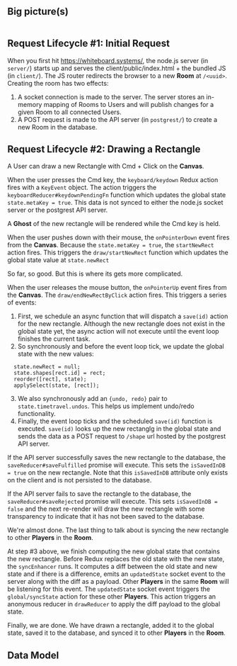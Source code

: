 ## Big picture(s)
<img here>


## Request Lifecycle #1: Initial Request
When you first hit https://whiteboard.systems/, the node.js server (in `server/`) starts up and serves the client/public/index.html + the bundled JS (in `client/`).
The JS router redirects the browser to a new **Room** at `/<uuid>`. Creating the room has two effects:
1. A socket connection is made to the server. The server stores an in-memory mapping of Rooms to Users and will publish changes for a given Room to all connected Users.
2. A POST request is made to the API server (in `postgrest/`) to create a new Room in the database. 

## Request Lifecycle #2: Drawing a Rectangle
A User can draw a new Rectangle with Cmd + Click on the **Canvas**.

When the user presses the Cmd key, the `keyboard/keydown` Redux action fires with a `KeyEvent` object. The action triggers the `keyboardReducer#keydownPendingFn` function which updates the global state `state.metaKey = true`. This data is not synced to either the node.js socket server or the postgrest API server.

A **Ghost** of the new rectangle will be rendered while the Cmd key is held.

When the user pushes down with their mouse, the `onPointerDown` event fires from the **Canvas**. Because the `state.metaKey = true`, the `startNewRect` action fires. This triggers the `draw/startNewRect` function which updates the global state value at `state.newRect`

So far, so good. But this is where its gets more complicated.

When the user releases the mouse button, the `onPointerUp` event fires from the **Canvas**. The `draw/endNewRectByClick` action fires. This triggers a series of events:
1. First, we schedule an async function that will dispatch a `save(id)` action for the new rectangle. Although the new rectangle does not exist in the global state yet, the async action will not execute until the event loop finishes the current task.
2. So synchronously and before the event loop tick, we update the global state with the new values:
```
  state.newRect = null;
  state.shapes[rect.id] = rect;
  reorder([rect], state);
  applySelect(state, [rect]);
```
3. We also synchronously add an `{undo, redo}` pair to `state.timetravel.undos`. This helps us implement undo/redo functionality.
4. Finally, the event loop ticks and the scheduled `save(id)` function is executed. `save(id)` looks up the new rectanglg in the global state and sends the data as a POST request to `/shape` url hosted by the postgrest API server.

If the API server successfully saves the new rectangle to the database, the `saveReducer#saveFulfilled` promise will execute. This sets the `isSavedInDB = true` on the new rectangle. Note that this `isSavedInDB` attribute only exists on the client and is not persisted to the database.

If the API server fails to save the rectangle to the database, the `saveReducer#saveRejected` promise will execute. This sets `isSavedInDB = false` and the next re-render will draw the new rectangle with some transparency to indicate that it has not been saved to the database.

We're almost done. The last thing to talk about is syncing the new rectangle to other **Players** in the **Room**.

At step #3 above, we finish computing the new global state that contains the new rectangle. Before Redux replaces the old state with the new state, the `syncEnhancer` runs. It computes a diff between the old state and new state and if there is a difference, emits an `updatedState` socket event to the server along with the diff as a payload. Other **Players** in the same **Room** will be listening for this event. The `updatedState` socket event triggers the `global/syncState` action for these other **Players**. This action triggers an anonymous reducer in `drawReducer` to apply the diff payload to the global state.

Finally, we are done. We have drawn a rectangle, added it to the global state, saved it to the database, and synced it to other **Players** in the **Room**.

## Data Model